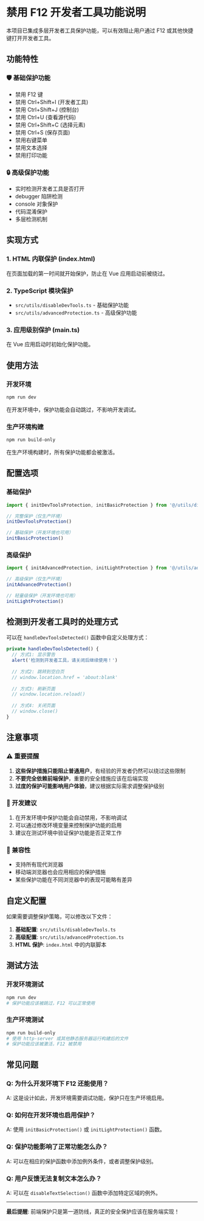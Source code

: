 # 禁用 F12 开发者工具功能说明

本项目已集成多层开发者工具保护功能，可以有效阻止用户通过 F12 或其他快捷键打开开发者工具。

## 功能特性

### 🛡️ 基础保护功能
- 禁用 F12 键
- 禁用 Ctrl+Shift+I (开发者工具)
- 禁用 Ctrl+Shift+J (控制台)
- 禁用 Ctrl+U (查看源代码)
- 禁用 Ctrl+Shift+C (选择元素)
- 禁用 Ctrl+S (保存页面)
- 禁用右键菜单
- 禁用文本选择
- 禁用打印功能

### 🔒 高级保护功能
- 实时检测开发者工具是否打开
- debugger 陷阱检测
- console 对象保护
- 代码混淆保护
- 多层检测机制

## 实现方式

### 1. HTML 内联保护 (index.html)
在页面加载的第一时间就开始保护，防止在 Vue 应用启动前被绕过。

### 2. TypeScript 模块保护
- `src/utils/disableDevTools.ts` - 基础保护功能
- `src/utils/advancedProtection.ts` - 高级保护功能

### 3. 应用级别保护 (main.ts)
在 Vue 应用启动时初始化保护功能。

## 使用方法

### 开发环境
```bash
npm run dev
```
在开发环境中，保护功能会自动跳过，不影响开发调试。

### 生产环境构建
```bash
npm run build-only
```
在生产环境构建时，所有保护功能都会被激活。

## 配置选项

### 基础保护
```typescript
import { initDevToolsProtection, initBasicProtection } from '@/utils/disableDevTools'

// 完整保护（仅生产环境）
initDevToolsProtection()

// 基础保护（开发环境也可用）
initBasicProtection()
```

### 高级保护
```typescript
import { initAdvancedProtection, initLightProtection } from '@/utils/advancedProtection'

// 高级保护（仅生产环境）
initAdvancedProtection()

// 轻量级保护（开发环境也可用）
initLightProtection()
```

## 检测到开发者工具时的处理方式

可以在 `handleDevToolsDetected()` 函数中自定义处理方式：

```typescript
private handleDevToolsDetected() {
  // 方式1: 显示警告
  alert('检测到开发者工具，请关闭后继续使用！')
  
  // 方式2: 跳转到空白页
  // window.location.href = 'about:blank'
  
  // 方式3: 刷新页面
  // window.location.reload()
  
  // 方式4: 关闭页面
  // window.close()
}
```

## 注意事项

### ⚠️ 重要提醒
1. **这些保护措施只能阻止普通用户**，有经验的开发者仍然可以绕过这些限制
2. **不要完全依赖前端保护**，重要的安全措施应该在后端实现
3. **过度的保护可能影响用户体验**，建议根据实际需求调整保护级别

### 🔧 开发建议
1. 在开发环境中保护功能会自动禁用，不影响调试
2. 可以通过修改环境变量来控制保护功能的启用
3. 建议在测试环境中验证保护功能是否正常工作

### 📱 兼容性
- 支持所有现代浏览器
- 移动端浏览器也会应用相应的保护措施
- 某些保护功能在不同浏览器中的表现可能略有差异

## 自定义配置

如果需要调整保护策略，可以修改以下文件：

1. **基础配置**: `src/utils/disableDevTools.ts`
2. **高级配置**: `src/utils/advancedProtection.ts`
3. **HTML 保护**: `index.html` 中的内联脚本

## 测试方法

### 开发环境测试
```bash
npm run dev
# 保护功能应该被跳过，F12 可以正常使用
```

### 生产环境测试
```bash
npm run build-only
# 使用 http-server 或其他静态服务器运行构建后的文件
# 保护功能应该被激活，F12 被禁用
```

## 常见问题

### Q: 为什么开发环境下 F12 还能使用？
A: 这是设计如此，开发环境需要调试功能，保护只在生产环境启用。

### Q: 如何在开发环境也启用保护？
A: 使用 `initBasicProtection()` 或 `initLightProtection()` 函数。

### Q: 保护功能影响了正常功能怎么办？
A: 可以在相应的保护函数中添加例外条件，或者调整保护级别。

### Q: 用户反馈无法复制文本怎么办？
A: 可以在 `disableTextSelection()` 函数中添加特定区域的例外。

---

**最后提醒**: 前端保护只是第一道防线，真正的安全保护应该在服务端实现！ 